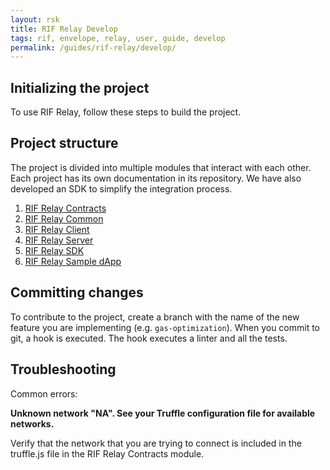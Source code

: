 ```yaml
---
layout: rsk
title: RIF Relay Develop
tags: rif, envelope, relay, user, guide, develop
permalink: /guides/rif-relay/develop/
---
```



## Initializing the project

To use RIF Relay, follow these steps to build the project.

## Project structure

The project is divided into multiple modules that interact with each other.
Each project has its own documentation in its repository.
We have also developed an SDK to simplify the integration process.

1. [RIF Relay Contracts](https://github.com/rsksmart/rif-relay-contracts)
2. [RIF Relay Common](https://github.com/rsksmart/rif-relay-common)
3. [RIF Relay Client](https://github.com/rsksmart/rif-relay-client)
4. [RIF Relay Server](https://github.com/rsksmart/rif-relay-server)
5. [RIF Relay SDK](https://github.com/rsksmart/rif-relay-sdk)
6. [RIF Relay Sample dApp](https://github.com/rsksmart/rif-relay-sample-dapp)



## Committing changes

To contribute to the project, create a branch with the name of the new feature you are implementing (e.g. `gas-optimization`). When you commit to git, a hook is executed. The hook executes a linter and all the tests.

## Troubleshooting

Common errors:

**Unknown network "NA". See your Truffle configuration file for available networks.**

Verify that the network that you are trying to connect is included in the truffle.js file in the RIF Relay Contracts module.
